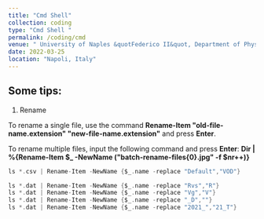 ```yaml
---
title: "Cmd Shell"
collection: coding
type: "Cmd Shell "
permalink: /coding/cmd
venue: " University of Naples &quotFederico II&quot, Department of Physics"
date: 2022-03-25
location: "Napoli, Italy"
---
```


## Some tips:

1. Rename

To rename a single file, use the command **Rename-Item "old-file-name.extension" "new-file-name.extension"** and press **Enter**.

To rename multiple files, input the following command and press **Enter**: **Dir | %{Rename-Item $_ -NewName ("batch-rename-files{0}.jpg" -f $nr++)}**

```c
ls *.csv | Rename-Item -NewName {$_.name -replace "Default","VOD"}

ls *.dat | Rename-Item -NewName {$_.name -replace "Rvs","R"}
ls *.dat | Rename-Item -NewName {$_.name -replace "Vg","V"}
ls *.dat | Rename-Item -NewName {$_.name -replace "_D",""}
ls *.dat | Rename-Item -NewName {$_.name -replace "2021_","21_T"}

```
